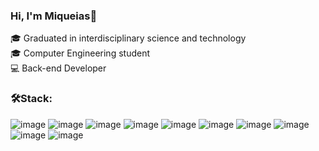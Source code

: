 ### Hi, I'm Miqueias👋
🎓 Graduated in interdisciplinary science and technology <br>
🎓 Computer Engineering student <br>
💻 Back-end Developer <br>


### 🛠️Stack:
![image](https://github.com/miqueiasrodrigues/miqueiasrodrigues/assets/84649194/f542daf9-bdd6-4beb-a662-e0bec3277a8b)
![image](https://github.com/miqueiasrodrigues/miqueiasrodrigues/assets/84649194/772c0dbe-cd8a-453c-805c-4abe0de3d0ce)
![image](https://github.com/miqueiasrodrigues/miqueiasrodrigues/assets/84649194/a841da52-8b2c-42fe-b66d-f7ecb0084431)
![image](https://github.com/miqueiasrodrigues/miqueiasrodrigues/assets/84649194/1a3a99db-9ee7-4a0e-83e7-2f5776345004)
![image](https://github.com/miqueiasrodrigues/miqueiasrodrigues/assets/84649194/0841a62e-5e8d-4de2-bc07-a0064e114e91)
![image](https://github.com/miqueiasrodrigues/miqueiasrodrigues/assets/84649194/7a6e031a-7928-45a7-9c6b-5154fe5656c7)
![image](https://github.com/miqueiasrodrigues/miqueiasrodrigues/assets/84649194/7d632282-1219-4ab1-a885-5706238ff9e3)
![image](https://github.com/miqueiasrodrigues/miqueiasrodrigues/assets/84649194/a4f4cad7-1237-49d9-84af-8e38113ea7d4)
![image](https://github.com/miqueiasrodrigues/miqueiasrodrigues/assets/84649194/74c231ef-c5ad-4d70-a422-ff9dec7bc775)
![image](https://github.com/miqueiasrodrigues/miqueiasrodrigues/assets/84649194/fe49184f-9cf9-4f6f-9d0c-428b33bf295d)



 




<!--
**miqueiasrodrigues/miqueiasrodrigues** is a ✨ _special_ ✨ repository because its `README.md` (this file) appears on your GitHub profile.

Here are some ideas to get you started:

- 🔭 I’m currently working on ...
- 🌱 I’m currently learning ...
- 👯 I’m looking to collaborate on ...
- 🤔 I’m looking for help with ...
- 💬 Ask me about ...
- 📫 How to reach me: ...
- 😄 Pronouns: ...
- ⚡ Fun fact: ...
-->
